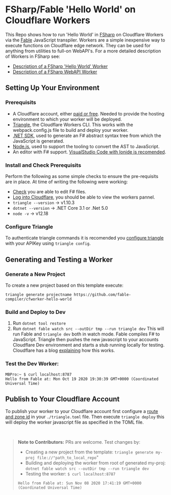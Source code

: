 # FSharp/Fable 'Hello World' on Cloudflare Workers

This Repo shows how to run 'Hello World' in [FSharp](https://docs.microsoft.com/en-us/dotnet/fsharp/get-started/install-fsharp) on Cloudflare Workers via the [Fable](https://fable.io) JavaScript transpiler. Workers are a simple inexpensive way to execute functions on Cloudflare edge network. They can be used for anything from utilities to full-on WebAPI's. For a more detailed description of Workers in FSharp see:

- [Description of a FSharp 'Hello World' Worker](https://github.com/jbeeko/cfworker-hello-world)
- [Description of a FSharp WebAPI Worker](https://github.com/jbeeko/cfworker-web-api)

## Setting Up Your Environment

### Prerequisits

- A Cloudflare account, either [paid or free](https://dash.cloudflare.com/sign-up/workers). Needed to provide the hosting environment to which your worker will be deployed.
- [Triangle](https://github.com/khulnasoft/triangle), the Cloudflare Workers CLI. This works with the webpack.config.js file to build and deploy your worker.
- [.NET SDK](https://dotnet.microsoft.com), used to generate an F# abstract syntax tree from which the JavaScript is generated.
- [Node.js](https://nodejs.org/en/), used to support the tooling to convert the AST to JavaScript.
- An editor with F# support. [VisualStudio Code with Ionide is recomended](https://docs.microsoft.com/en-us/dotnet/fsharp/get-started/install-fsharp#install-f-with-visual-studio-code).

### Install and Check Prerequisits

Perform the following as some simple checks to ensure the pre-requisits are in place. At time of writing the following were working:

- [Check](https://docs.microsoft.com/en-us/dotnet/fsharp/get-started/get-started-vscode) you are able to edit F# files.
- [Log into Cloudflare](https://dash.cloudflare.com/login), you should be able to view the workers pannel.
- `triangle --version` -> v1.10.3
- `dotnet --version` -> .NET Core 3.1 or .Net 5.0
- `node -v` -> v12.18

### Configure Triangle

To authenticate triangle commands it is recomended you [configure triangle](https://dash.cloudflare.com/sign-up/workers) with your APIKey using `triangle config`.

## Generating and Testing a Worker

### Generate a New Project

To create a new project based on this template execute:

```
triangle generate projectname https://github.com/fable-compiler/cfworker-hello-world
```

### Build and Deploy to Dev

1. Run `dotnet tool restore`
2. Run `dotnet fable watch src --outDir tmp --run triangle dev`
   This will run Fable and `triangle dev` both in watch mode. Fable compiles F# to JavaScript. Triangle then pushes the new javascript to your accounts Cloudflare Dev environment and starts a stub running locally for testing. Cloudflare has a blog [explaining](https://blog.cloudflare.com/announcing-triangle-dev-the-edge-on-localhost/) how this works.

### Test the Dev Worker:

```
MBPro:~ $ curl localhost:8787
Hello from Fable at: Mon Oct 19 2020 19:30:39 GMT+0000 (Coordinated Universal Time)
```

## Publish to Your Cloudflare Account

To publish your worker to your Cloudflare account first configure a [route and zone id](https://developers.cloudflare.com/workers/cli-triangle/configuration) in your `./triangle.toml` file. Then execute `triangle deploy` this will deploy the worker javascript file as specified in the TOML file.

&nbsp;

> **Note to Contributors:** PRs are welcome. Test changes by:
>
> - Creating a new project from the template: `triangle generate my-proj file://"path_to_local_repo`"
> - Building and deploying the worker from root of generated my-proj: `dotnet fable watch src --outDir tmp --run triangle dev`
> - Testing the worker: `$ curl localhost:8787`
>
> `Hello from Fable at: Sun Nov 08 2020 17:41:19 GMT+0000 (Coordinated Universal Time)`
